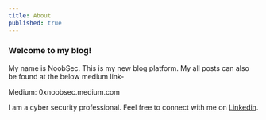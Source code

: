 ```yaml
---
title: About
published: true
---
```


### Welcome to my blog!

My name is NoobSec. This is my new blog platform. My all posts can also be found at the below medium link-

Medium: 0xnoobsec.medium.com

I am a cyber security professional. Feel free to connect with me on [Linkedin](https://linkedin.com/in/noobsec).